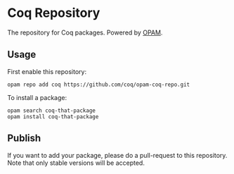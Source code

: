 # Coq Repository
The repository for Coq packages. Powered by [OPAM](http://opam.ocamlpro.com/).

## Usage
First enable this repository:

    opam repo add coq https://github.com/coq/opam-coq-repo.git

To install a package:

    opam search coq-that-package
    opam install coq-that-package

## Publish
If you want to add your package, please do a pull-request to this repository. Note that only stable versions will be accepted.
